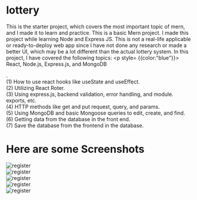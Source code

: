 # lottery
This is the starter project, which covers the most important topic of mern, and I made it to learn and practice.
This is a basic Mern project. I made this project while learning Node and Express JS. This is not a real-life applicable or ready-to-deploy web app since I have not done any research or made a better UI, which may be a lot different than the actual lottery system.
In this project, I have covered the following topics: <p style= {{color:"blue"}}> React, Node.js, Express.js, and MongoDB<p>.
 <br/>
 (1) How to use react hooks like useState and useEffect.  <br/>
 (2) Utilizing React Roter. <br/>
 (3) Using express.js, backend validation, error handling, and module. exports, etc. <br/>
 (4) HTTP methods like get and put request, query, and params. <br/>
 (5) Using MongoDB and basic Mongoose queries to edit, create, and find. <br/>
 (6) Getting data from the database in the front end. <br/>
 (7) Save the database from the frontend in the database.   <br/>
 
 <h1> Here are some Screenshots </h1>
 
  <img alt="register" src="https://user-images.githubusercontent.com/86339152/210210679-edc75921-49e0-41de-ba57-40e427e67d59.png"/> <br/>
   <img alt="register" src="https://user-images.githubusercontent.com/86339152/210210682-aad13297-d1ac-4504-9fe3-7cdc0f54f814.png"/> <br/>
    <img alt="register" src="https://user-images.githubusercontent.com/86339152/210210683-1abf2598-c1d5-4718-bf73-d7dc790e7caf.png"/> <br/>
    <img alt="register" src="https://user-images.githubusercontent.com/86339152/210210675-d7b77466-18a3-4964-bed1-f4ae6095e85d.png"/> <br/>
    <img alt="register" src="https://user-images.githubusercontent.com/86339152/210210672-eb03f999-4ac5-4498-9ff9-2003feb40624.png"/> <br/>
  

